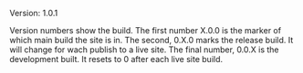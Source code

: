 Version: 1.0.1

Version numbers show the build.  The first number X.0.0 is the marker of which main build the site is in.
The second, 0.X.0 marks the release build.  It will change for wach publish to a live site.
The final number, 0.0.X is the development built.  It resets to 0 after each live site build.